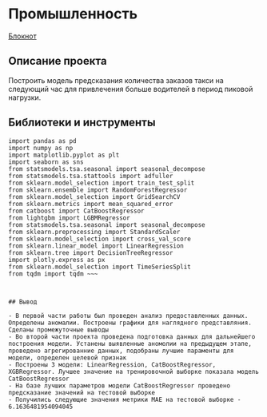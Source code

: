 # Промышленность

[Блокнот](https://github.com/qqaazz112211/yandex-practicum-Data-Science-bootcamp/blob/main/forecasting_cab_orders/forecasting_cab_orders.ipynb)

## Описание проекта

Построить модель предсказания количества заказов такси на следующий час для привлечения больше водителей в период пиковой нагрузки.

## Библиотеки и инструменты
~~~
import pandas as pd  
import numpy as np  
import matplotlib.pyplot as plt  
import seaborn as sns  
from statsmodels.tsa.seasonal import seasonal_decompose  
from statsmodels.tsa.stattools import adfuller  
from sklearn.model_selection import train_test_split  
from sklearn.ensemble import RandomForestRegressor  
from sklearn.model_selection import GridSearchCV  
from sklearn.metrics import mean_squared_error  
from catboost import CatBoostRegressor  
from lightgbm import LGBMRegressor  
from statsmodels.tsa.seasonal import seasonal_decompose  
from sklearn.preprocessing import StandardScaler  
from sklearn.model_selection import cross_val_score  
from sklearn.linear_model import LinearRegression  
from sklearn.tree import DecisionTreeRegressor  
import plotly.express as px  
from sklearn.model_selection import TimeSeriesSplit  
from tqdm import tqdm ~~~ 



## Вывод

- В первой части работы был проведен анализ предоставленных данных. Определены аномалии. Построены графики для наглядного представляния. Сделаны промежуточные выводы
- Во второй части проекта проведена подготовка данных для дальнейшего построения модели. Устанены выявленные аномолии на предыдущем этапе, проведено агрегированние данных, подобраны лучшие параменты для модели, определен целевой признак
- Построены 3 модели: LinearRegression, CatBoostRegressor, XGBRegressor. Лучшее значение на тренировочной выборке показала модель CatBoostRegressor
- На базе лучших параметров модели CatBoostRegressor проведено предcказание значений на тестовой выборке
- Получились следующие значения метрики MAE на тестовой выборке - 6.1636481954094045
